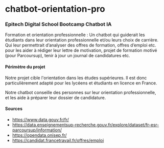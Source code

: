 # chatbot-orientation-pro
### Epitech Digital School Bootcamp Chatbot IA

Formation et orientation professionnelle : 
Un chatbot qui guiderait les étudiants dans leur orientation professionnelle et/ou leurs choix de carrière. Qui leur permettrait d’analyser des offres de formation, offres d’emploi etc. pour les aider à rédiger leur lettre de motivation, projet de formation motivé (pour Parcoursup), tenir à jour un journal de candidatures etc.

#### Périmètre du projet

Notre projet cible l'orientation dans les études supérieures. Il est donc particulièrement adapté pour les lycéens et étudiants en licence en France.

Notre chatbot conseille des personnes sur leur orientation professionnelle, et les aide à préparer leur dossier de candidature.

#### Sources

- https://www.data.gouv.fr/fr/
- https://data.enseignementsup-recherche.gouv.fr/explore/dataset/fr-esr-parcoursup/information/
- https://opendata.onisep.fr/
- https://candidat.francetravail.fr/offres/emploi
